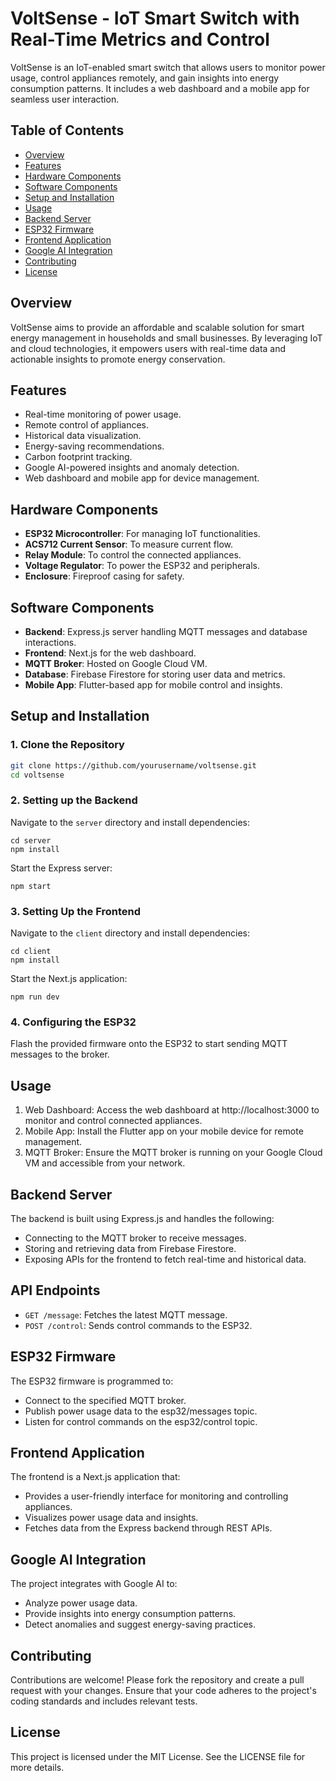 # VoltSense - IoT Smart Switch with Real-Time Metrics and Control

VoltSense is an IoT-enabled smart switch that allows users to monitor power usage, control appliances remotely, and gain insights into energy consumption patterns. It includes a web dashboard and a mobile app for seamless user interaction.

## Table of Contents

- [Overview](#overview)
- [Features](#features)
- [Hardware Components](#hardware-components)
- [Software Components](#software-components)
- [Setup and Installation](#setup-and-installation)
- [Usage](#usage)
- [Backend Server](#backend-server)
- [ESP32 Firmware](#esp32-firmware)
- [Frontend Application](#frontend-application)
- [Google AI Integration](#google-ai-integration)
- [Contributing](#contributing)
- [License](#license)

## Overview

VoltSense aims to provide an affordable and scalable solution for smart energy management in households and small businesses. By leveraging IoT and cloud technologies, it empowers users with real-time data and actionable insights to promote energy conservation.

## Features

- Real-time monitoring of power usage.
- Remote control of appliances.
- Historical data visualization.
- Energy-saving recommendations.
- Carbon footprint tracking.
- Google AI-powered insights and anomaly detection.
- Web dashboard and mobile app for device management.

## Hardware Components

- **ESP32 Microcontroller**: For managing IoT functionalities.
- **ACS712 Current Sensor**: To measure current flow.
- **Relay Module**: To control the connected appliances.
- **Voltage Regulator**: To power the ESP32 and peripherals.
- **Enclosure**: Fireproof casing for safety.

## Software Components

- **Backend**: Express.js server handling MQTT messages and database interactions.
- **Frontend**: Next.js for the web dashboard.
- **MQTT Broker**: Hosted on Google Cloud VM.
- **Database**: Firebase Firestore for storing user data and metrics.
- **Mobile App**: Flutter-based app for mobile control and insights.

## Setup and Installation

### 1. Clone the Repository
```bash
git clone https://github.com/yourusername/voltsense.git
cd voltsense
```

### 2. Setting up the Backend
Navigate to the `server` directory and install dependencies:
```
cd server
npm install
```

Start the Express server:
```
npm start
```

### 3. Setting Up the Frontend
Navigate to the `client` directory and install dependencies:
```
cd client
npm install
```
Start the Next.js application:
```
npm run dev
```

### 4. Configuring the ESP32
Flash the provided firmware onto the ESP32 to start sending MQTT messages to the broker.

## Usage
1. Web Dashboard: Access the web dashboard at http://localhost:3000 to monitor and control connected appliances.
2. Mobile App: Install the Flutter app on your mobile device for remote management.
3. MQTT Broker: Ensure the MQTT broker is running on your Google Cloud VM and accessible from your network.

## Backend Server
The backend is built using Express.js and handles the following:
- Connecting to the MQTT broker to receive messages.
- Storing and retrieving data from Firebase Firestore.
- Exposing APIs for the frontend to fetch real-time and historical data.

## API Endpoints
- `GET /message`: Fetches the latest MQTT message.
- `POST /control`: Sends control commands to the ESP32.

## ESP32 Firmware
The ESP32 firmware is programmed to:
- Connect to the specified MQTT broker.
- Publish power usage data to the esp32/messages topic.
- Listen for control commands on the esp32/control topic.

## Frontend Application
The frontend is a Next.js application that:
- Provides a user-friendly interface for monitoring and controlling appliances.
- Visualizes power usage data and insights.
- Fetches data from the Express backend through REST APIs.


## Google AI Integration
The project integrates with Google AI to:
- Analyze power usage data.
- Provide insights into energy consumption patterns.
- Detect anomalies and suggest energy-saving practices.

## Contributing
Contributions are welcome! Please fork the repository and create a pull request with your changes. Ensure that your code adheres to the project's coding standards and includes relevant tests.

## License
This project is licensed under the MIT License. See the LICENSE file for more details.

